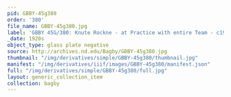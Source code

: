 ```yaml
---
pid: GBBY-45g380
order: '380'
file_name: GBBY-45g380.jpg
label: 'GBBY 45G/380: Knute Rockne - at Practice with entire Team - c1920s'
_date: 1920s
object_type: glass plate negative
source: http://archives.nd.edu/Bagby/GBBY-45g380.jpg
thumbnail: "/img/derivatives/simple/GBBY-45g380/thumbnail.jpg"
manifest: "/img/derivatives/iiif/images/GBBY-45g380/manifest.json"
full: "/img/derivatives/simple/GBBY-45g380/full.jpg"
layout: generic_collection_item
collection: bagby
---
```

